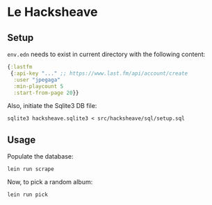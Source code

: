 # Le Hacksheave

## Setup

`env.edn` needs to exist in current directory with the following content:

``` clojure
{:lastfm
 {:api-key "..." ;; https://www.last.fm/api/account/create
  :user "jpegaga"
  :min-playcount 5
  :start-from-page 20}}
```

Also, initiate the Sqlite3 DB file:
``` shell
sqlite3 hacksheave.sqlite3 < src/hacksheave/sql/setup.sql
```

## Usage
Populate the database:
``` shell
lein run scrape
```

Now, to pick a random album:
``` shell
lein run pick
```
